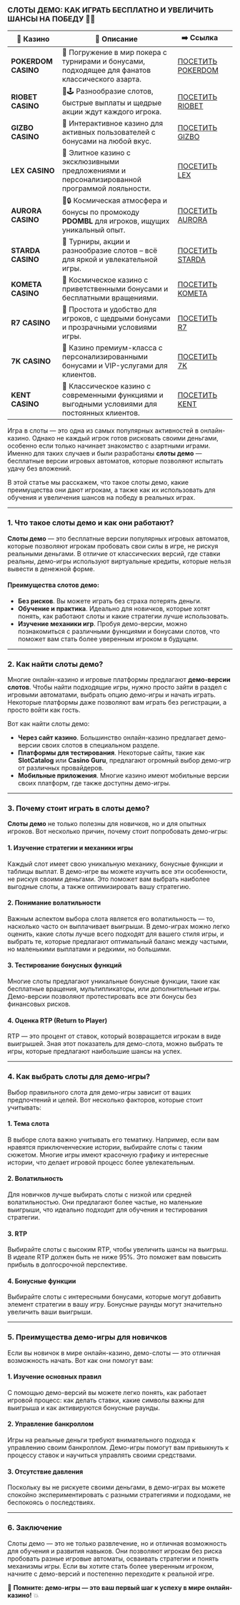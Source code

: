 ### СЛОТЫ ДЕМО: КАК ИГРАТЬ БЕСПЛАТНО И УВЕЛИЧИТЬ ШАНСЫ НА ПОБЕДУ 🎰💥
| 🎰 Казино           | 📜 Описание                                                                                       | ➡️ Ссылка                                                                                          |   |
| ------------------- | ------------------------------------------------------------------------------------------------- | -------------------------------------------------------------------------------------------------- | - |
| **POKERDOM CASINO** | 🎲 Погружение в мир покера с турнирами и бонусами, подходящее для фанатов классического азарта.   | [ПОСЕТИТЬ POKERDOM](https://brandplay.link/FwVc4f)                                                 |   |
| **RIOBET CASINO**   | 🌟🕹️ Разнообразие слотов, быстрые выплаты и щедрые акции ждут каждого игрока.                    | [ПОСЕТИТЬ RIOBET](https://brandplay.link/TnjsxFvH)                                                 |   |
| **GIZBO CASINO**    | 🚀 Интерактивное казино для активных пользователей с бонусами на любой вкус.                      | [ПОСЕТИТЬ GIZBO](https://brandplay.link/rvzLrVLp)                                                  |   |
| **LEX CASINO**      | 🎰 Элитное казино с эксклюзивными предложениями и персонализированной программой лояльности.      | [ПОСЕТИТЬ LEX](https://brandplay.link/VMqNXPFs)                                                    |   |
| **AURORA CASINO**   | 🌌🔒 Космическая атмосфера и бонусы по промокоду **PDOMBL** для игроков, ищущих уникальный опыт. | [ПОСЕТИТЬ AURORA](https://10trafic-stat2.com/click/668546556bcc6313411604bc/6766/13031/subaccount) |   |
| **STARDA CASINO**   | 🌠 Турниры, акции и разнообразие слотов – всё для яркой и увлекательной игры.                     | [ПОСЕТИТЬ STARDA](https://brandplay.link/HDcDrxLk)                                                 |   |
| **KOMETA CASINO**   | 💫 Космическое казино с приветственными бонусами и бесплатными вращениями.                        | [ПОСЕТИТЬ KOMETA](https://brandplay.link/jHzFFYGv)                                                 |   |
| **R7 CASINO**       | 🎯 Простота и удобство для игроков, с щедрыми бонусами и прозрачными условиями игры.              | [ПОСЕТИТЬ R7](https://brandplay.link/dByFXP7h)                                                     |   |
| **7K CASINO**       | 💎 Казино премиум-класса с персонализированными бонусами и VIP-услугами для клиентов.             | [ПОСЕТИТЬ 7K](https://brandplay.link/dd46bNgD)                                                     |   |
| **KENT CASINO**     | 🎲 Классическое казино с современными функциями и выгодными условиями для постоянных клиентов.    | [ПОСЕТИТЬ KENT](https://brandplay.link/XRH1g6Vb)                                                   |   |
Игра в слоты — это одна из самых популярных активностей в онлайн-казино. Однако не каждый игрок готов рисковать своими деньгами, особенно если только начинает знакомство с азартными играми. Именно для таких случаев и были разработаны **слоты демо** — бесплатные версии игровых автоматов, которые позволяют испытать удачу без вложений.

В этой статье мы расскажем, что такое слоты демо, какие преимущества они дают игрокам, а также как их использовать для обучения и увеличения шансов на победу в реальных играх.

***

### 1. **Что такое слоты демо и как они работают?**

**Слоты демо** — это бесплатные версии популярных игровых автоматов, которые позволяют игрокам пробовать свои силы в игре, не рискуя реальными деньгами. В отличие от классических версий, где ставки реальны, демо-игры используют виртуальные кредиты, которые нельзя вывести в денежной форме.

#### Преимущества слотов демо:

* **Без рисков**. Вы можете играть без страха потерять деньги.
* **Обучение и практика**. Идеально для новичков, которые хотят понять, как работают слоты и какие стратегии лучше использовать.
* **Изучение механики игр**. Пробуя демо-версии, можно познакомиться с различными функциями и бонусами слотов, что поможет вам стать более уверенным игроком в будущем.

***

### 2. **Как найти слоты демо?**

Многие онлайн-казино и игровые платформы предлагают **демо-версии слотов**. Чтобы найти подходящие игры, нужно просто зайти в раздел с игровыми автоматами, выбрать опцию демо-игры и начать играть. Некоторые платформы даже позволяют вам играть без регистрации, а просто войти как гость.

Вот как найти слоты демо:

* **Через сайт казино**. Большинство онлайн-казино предлагает демо-версии своих слотов в специальном разделе.
* **Платформы для тестирования**. Некоторые сайты, такие как **SlotCatalog** или **Casino Guru**, предлагают огромный выбор демо-игр от различных провайдеров.
* **Мобильные приложения**. Многие казино имеют мобильные версии своих платформ, где также доступны демо-игры.

***

### 3. **Почему стоит играть в слоты демо?**

**Слоты демо** не только полезны для новичков, но и для опытных игроков. Вот несколько причин, почему стоит попробовать демо-игры:

#### 1. **Изучение стратегии и механики игры**

Каждый слот имеет свою уникальную механику, бонусные функции и таблицы выплат. В демо-игре вы можете изучить все эти особенности, не рискуя своими деньгами. Это поможет вам выбрать наиболее выгодные слоты, а также оптимизировать вашу стратегию.

#### 2. **Понимание волатильности**

Важным аспектом выбора слота является его волатильность — то, насколько часто он выплачивает выигрыши. В демо-играх можно легко оценить, какие слоты лучше всего подходят для вашего стиля игры, и выбрать те, которые предлагают оптимальный баланс между частыми, но маленькими выплатами и редкими, но большими.

#### 3. **Тестирование бонусных функций**

Многие слоты предлагают уникальные бонусные функции, такие как бесплатные вращения, мультипликаторы, или дополнительные игры. Демо-версии позволяют протестировать все эти бонусы без финансовых рисков.

#### 4. **Оценка RTP (Return to Player)**

RTP — это процент от ставок, который возвращается игрокам в виде выигрышей. Зная этот показатель для демо-слота, можно выбрать те игры, которые предлагают наибольшие шансы на успех.

***

### 4. **Как выбрать слоты для демо-игры?**

Выбор правильного слота для демо-игры зависит от ваших предпочтений и целей. Вот несколько факторов, которые стоит учитывать:

#### 1. **Тема слота**

В выборе слота важно учитывать его тематику. Например, если вам нравятся приключенческие истории, выбирайте слоты с таким сюжетом. Многие игры имеют красочную графику и интересные истории, что делает игровой процесс более увлекательным.

#### 2. **Волатильность**

Для новичков лучше выбирать слоты с низкой или средней волатильностью. Они предлагают более частые, но маленькие выигрыши, что идеально подходит для обучения и тестирования стратегии.

#### 3. **RTP**

Выбирайте слоты с высоким RTP, чтобы увеличить шансы на выигрыш. В идеале RTP должен быть не ниже 95%. Это поможет вам повысить прибыль в долгосрочной перспективе.

#### 4. **Бонусные функции**

Выбирайте слоты с интересными бонусами, которые могут добавить элемент стратегии в вашу игру. Бонусные раунды могут значительно увеличить ваши выигрыши.

***

### 5. **Преимущества демо-игры для новичков**

Если вы новичок в мире онлайн-казино, демо-слоты — это отличная возможность начать. Вот как они помогут вам:

#### 1. **Изучение основных правил**

С помощью демо-версий вы можете легко понять, как работает игровой процесс: как делать ставки, какие символы важны для выигрыша и как активируются бонусные раунды.

#### 2. **Управление банкроллом**

Игры на реальные деньги требуют внимательного подхода к управлению своим банкроллом. Демо-игры помогут вам привыкнуть к процессу ставок и научиться управлять своими средствами.

#### 3. **Отсутствие давления**

Поскольку вы не рискуете своими деньгами, в демо-играх вы можете спокойно экспериментировать с разными стратегиями и подходами, не беспокоясь о последствиях.

***

### 6. **Заключение**

Слоты демо — это не только развлечение, но и отличная возможность для обучения и развития навыков. Они позволяют игрокам без риска пробовать разные игровые автоматы, осваивать стратегии и понять механизмы игры. Если вы хотите стать более уверенным игроком, начните с демо-версий и постепенно переходите к реальной игре.

🎰 **Помните: демо-игры — это ваш первый шаг к успеху в мире онлайн-казино!** 💥
